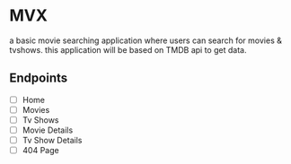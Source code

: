 # MVX

a basic movie searching application where users can search for movies & tvshows. this application will be based on TMDB api to get data.

## Endpoints

- [ ] Home
- [ ] Movies
- [ ] Tv Shows
- [ ] Movie Details
- [ ] Tv Show Details
- [ ] 404 Page
